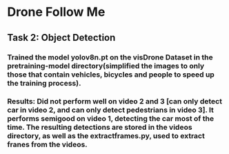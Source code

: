 # Drone Follow Me
## Task 2: Object Detection
### Trained the model yolov8n.pt on the visDrone Dataset in the pretraining-model directory(simplified the images to only those that contain vehicles, bicycles and people to speed up the training process). 
### Results: Did not perform well on video 2 and 3 [can only detect car in video 2, and can only detect pedestrians in video 3]. It performs semigood on video 1, detecting the car most of the time. The resulting detections are stored in the videos directory, as well as the extractframes.py, used to extract franes from the videos.